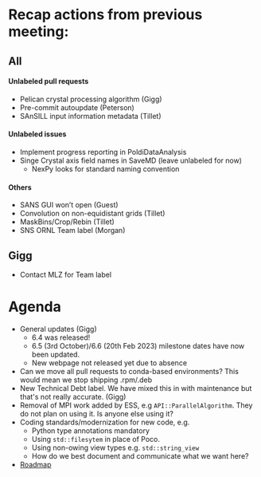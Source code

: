 # Recap actions from previous meeting:

## All
####	Unlabeled pull requests
- Pelican crystal processing algorithm (Gigg)
- Pre-commit autoupdate (Peterson)
- SAnSILL input information metadata (Tillet)
####	Unlabeled issues
- Implement progress reporting in PoldiDataAnalysis
- Singe Crystal axis field names in SaveMD (leave unlabeled for now) 
    - NexPy looks for standard naming convention
####	Others
- SANS GUI won’t open (Guest)
- Convolution on non-equidistant grids (Tillet)
- MaskBins/Crop/Rebin (Tillet)
- SNS ORNL Team label (Morgan)

## Gigg
- Contact MLZ for Team label


# Agenda
- General updates (Gigg)
  - 6.4 was released!
  - 6.5 (3rd October)/6.6 (20th Feb 2023) milestone dates have now been updated.
  - New webpage not released yet due to absence
- Can we move all pull requests to conda-based environments? This would mean we stop shipping .rpm/.deb
- New Technical Debt label. We have mixed this in with maintenance but that's not really accurate. (Gigg)
- Removal of MPI work added by ESS, e.g `API::ParallelAlgorithm`. They do not plan on using it. Is anyone else using it?
- Coding standards/modernization for new code, e.g.
  - Python type annotations mandatory 
  - Using `std::filesytem` in place of Poco.
  - Using non-owing view types e.g. `std::string_view`
  - How do we best document and communicate what we want here?
- [Roadmap](https://github.com/mantidproject/roadmap/projects/1)
